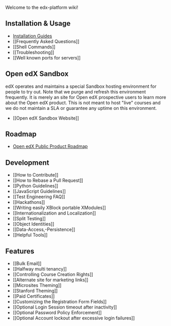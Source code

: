 Welcome to the edx-platform wiki!

## Installation & Usage

* [Installation Guides](https://github.com/edx/configuration/wiki#wiki-installation)
* [[Frequently Asked Questions]]
* [[Shell Commands]]
* [[Troubleshooting]]
* [[Well known ports for servers]]

## Open edX Sandbox

edX operates and maintains a special Sandbox hosting environment for people to try out. Note that we purge and refresh this environment frequently. It is merely an site for Open edX prospective users to learn more about the Open edX product. This is not meant to host "live" courses and we do not maintain a SLA or guarantee any uptime on this environment.

* [[Open edX Sandbox Website]]

## Roadmap

* [Open edX Public Product Roadmap](https://edx-wiki.atlassian.net/wiki/display/OPENPROD/Open+edX+Public+Product+Roadmap)

## Development

* [[How to Contribute]]
* [[How to Rebase a Pull Request]]
* [[Python Guidelines]]
* [[JavaScript Guidelines]]
* [[Test Engineering FAQ]]
* [[Hackathons]]
* [[Writing easily XBlock portable XModules]]
* [[Internationalization and Localization]]
* [[Split Testing]]
* [[Object Identities]]
* [[Data-Access,-Persistence]]
* [[Helpful Tools]]

## Features

* [[Bulk Email]]
* [[Halfway multi tenancy]]
* [[Controlling Course Creation Rights]]
* [[Alternate site for marketing links]]
* [[Microsites Theming]]
* [[Stanford Theming]]
* [[Paid Certificates]]
* [[Customizing the Registration Form Fields]]
* [[Optional Login Session timeout after inactivity]]
* [[Optional Password Policy Enforcement]]
* [[Optional Account lockout after excessive login failures]]